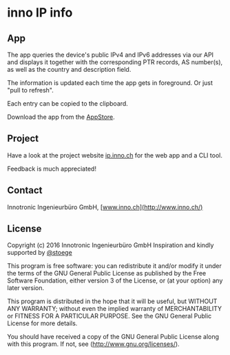 # inno IP info

## App
The app queries the device's public IPv4 and IPv6 addresses via our API and displays it together with the corresponding PTR records, AS number(s), as well as the country and description field.

The information is updated each time the app gets in foreground. Or just "pull to refresh".

Each entry can be copied to the clipboard.

Download the app from the [AppStore](https://itunes.apple.com/us/app/inno-ip-info/id1056812420).


## Project
Have a look at the project website [ip.inno.ch](http://ip.inno.ch/) for the web app and a CLI tool.

Feedback is much appreciated!


## Contact
Innotronic Ingenieurbüro GmbH, [www.inno.ch](http://www.inno.ch/)


## License
Copyright (c) 2016 Innotronic Ingenieurbüro GmbH
Inspiration and kindly supported by [@stoege](https://twitter.com/stoege)

This program is free software: you can redistribute it and/or modify it under the terms of the GNU General Public License as published by the Free Software Foundation, either version 3 of the License, or (at your option) any later version.

This program is distributed in the hope that it will be useful, but WITHOUT ANY WARRANTY; without even the implied warranty of MERCHANTABILITY or FITNESS FOR A PARTICULAR PURPOSE.  See the GNU General Public License for more details.

You should have received a copy of the GNU General Public License along with this program. If not, see (http://www.gnu.org/licenses/).
